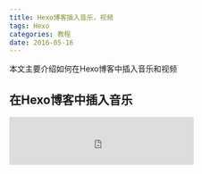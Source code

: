 ```yaml
---
title: Hexo博客插入音乐，视频
tags: Hexo
categories: 教程
date: 2016-05-16
---
```


本文主要介绍如何在Hexo博客中插入音乐和视频

## 在Hexo博客中插入音乐

<iframe frameborder="no" border="0" marginwidth="0" marginheight="0" width=330 height=86 src="http://music.163.com/outchain/player?type=2&id=5370427&auto=1&height=66"></iframe>



